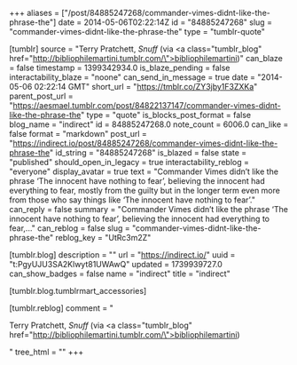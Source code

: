 +++
aliases = ["/post/84885247268/commander-vimes-didnt-like-the-phrase-the"]
date = 2014-05-06T02:22:14Z
id = "84885247268"
slug = "commander-vimes-didnt-like-the-phrase-the"
type = "tumblr-quote"

[tumblr]
source = "Terry Pratchett, <em>Snuff</em> (via <a class=\"tumblr_blog\" href=\"http://bibliophilemartini.tumblr.com/\">bibliophilemartini</a>)"
can_blaze = false
timestamp = 1399342934.0
is_blaze_pending = false
interactability_blaze = "noone"
can_send_in_message = true
date = "2014-05-06 02:22:14 GMT"
short_url = "https://tmblr.co/ZY3jby1F3ZXKa"
parent_post_url = "https://aesmael.tumblr.com/post/84822137147/commander-vimes-didnt-like-the-phrase-the"
type = "quote"
is_blocks_post_format = false
blog_name = "indirect"
id = 84885247268.0
note_count = 6006.0
can_like = false
format = "markdown"
post_url = "https://indirect.io/post/84885247268/commander-vimes-didnt-like-the-phrase-the"
id_string = "84885247268"
is_blazed = false
state = "published"
should_open_in_legacy = true
interactability_reblog = "everyone"
display_avatar = true
text = "Commander Vimes didn’t like the phrase ‘The innocent have nothing to fear’, believing the innocent had everything to fear, mostly from the guilty but in the longer term even more from those who say things like ‘The innocent have nothing to fear’."
can_reply = false
summary = "Commander Vimes didn’t like the phrase ‘The innocent have nothing to fear’, believing the innocent had everything to fear,..."
can_reblog = false
slug = "commander-vimes-didnt-like-the-phrase-the"
reblog_key = "UtRc3m2Z"

[tumblr.blog]
description = ""
url = "https://indirect.io/"
uuid = "t:PgyUJU3SA2Klwyt81UWAwQ"
updated = 1739939727.0
can_show_badges = false
name = "indirect"
title = "indirect"

[tumblr.blog.tumblrmart_accessories]

[tumblr.reblog]
comment = "<p>Terry Pratchett, <em>Snuff</em> (via <a class=\"tumblr_blog\" href=\"http://bibliophilemartini.tumblr.com/\">bibliophilemartini</a>)</p>"
tree_html = ""
+++
